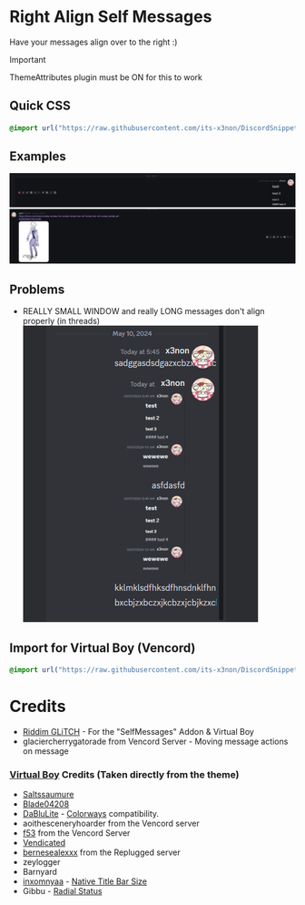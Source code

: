 # Right Align Self Messages
Have your messages align over to the right :)

> [!IMPORTANT]  
> ThemeAttributes plugin must be ON for this to work

## Quick CSS
```css
@import url("https://raw.githubusercontent.com/its-x3non/DiscordSnippets/main/CSS%20Addons/Right%20Align%20Self%20Messages/RightAlign.css"); 
```
## Examples
![Aligned Reaction](images/aligned-reaction.png)  
![Aligned Reaction 2](images/aligned-reaction-2.png)

## Problems
- REALLY SMALL WINDOW and really LONG messages don't align properly (in threads)  
![Issue 1](images/issue1.png)

## Import for Virtual Boy (Vencord)
```css
@import url("https://raw.githubusercontent.com/its-x3non/DiscordSnippets/main/CSS%20Addons/Right%20Align%20Self%20Messages/Virtual%20Boy%20Compatability/RightAlignVB.css");
```

# Credits
- [Riddim GLiTCH](https://github.com/Riddim-GLiTCH) - For the "SelfMessages" Addon & Virtual Boy
- glaciercherrygatorade from Vencord Server - Moving message actions on message
### [Virtual Boy](https://github.com/Riddim-GLiTCH/Virtual-Boy) Credits (Taken directly from the theme)
- [Saltssaumure](https://github.com/Saltssaumure)
- [Blade04208](https://github.com/Blade04208)
- [DaBluLite](https://github.com/DaBluLite) - [Colorways](https://github.com/DaBluLite/DiscordColorways) compatibility.
- aoithesceneryhoarder from the Vencord server
- [f53](https://f53.dev/) from the Vencord Server
- [Vendicated](https://github.com/Vendicated)
- [bernesealexxx](https://bernesealexxx.carrd.co/) from the Replugged server
- zeylogger
- Barnyard
- [inxomnyaa](https://github.com/inxomnyaa) - [Native Title Bar Size](https://github.com/inxomnyaa/DiscordNativeTitlebarSize)
- Gibbu - [Radial Status](https://github.com/DiscordStyles/RadialStatus)
